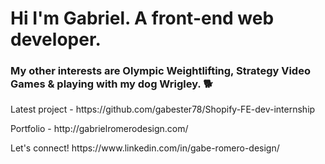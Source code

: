 <h1>Hi I'm Gabriel. A front-end web developer.</h1>

<h3>My other interests are Olympic Weightlifting, Strategy Video Games & playing with my dog Wrigley. 🐕</h3>
<p>Latest project - https://github.com/gabester78/Shopify-FE-dev-internship</p>
<p>Portfolio - http://gabrielromerodesign.com/</p>
<p>Let's connect! https://www.linkedin.com/in/gabe-romero-design/</p>
